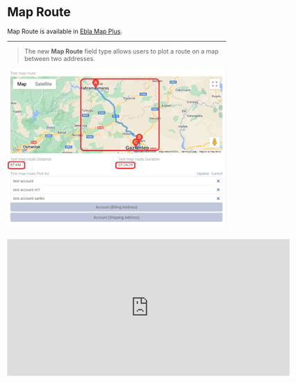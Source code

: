 # Map Route

Map Route is available in [Ebla Map Plus](https://www.eblasoft.com.tr/espocrm-extension-page/espocrm-map-extension).

---

> The new **Map Route** field type allows users to plot a route on a map between two addresses.


![Map Route](../../_static/images/extensions/map-plus/map-route.jpg)

<br>
<iframe width="650" height="315" src="https://www.youtube.com/embed/gc3Sxb4rPWs" frameborder="0" allow="accelerometer; autoplay; clipboard-write; encrypted-media; gyroscope; picture-in-picture" allowfullscreen></iframe>
<br>

